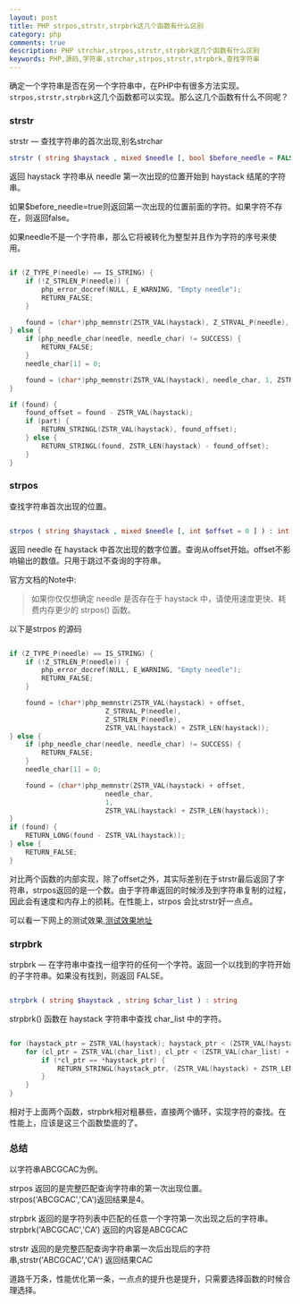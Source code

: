 ```yaml
---
layout: post
title: PHP strpos,strstr,strpbrk这几个函数有什么区别
category: php
comments: true
description: PHP strchar,strpos,strstr,strpbrk这几个函数有什么区别
keywords: PHP,源码,字符串,strchar,strpos,strstr,strpbrk,查找字符串
---
```



确定一个字符串是否在另一个字符串中，在PHP中有很多方法实现。``strpos,strstr,strpbrk``这几个函数都可以实现。那么这几个函数有什么不同呢？


### strstr

strstr — 查找字符串的首次出现,别名strchar

```php
strstr ( string $haystack , mixed $needle [, bool $before_needle = FALSE ] ) : string

```

返回 haystack 字符串从 needle 第一次出现的位置开始到 haystack 结尾的字符串。

如果$before_needle=true则返回第一次出现的位置前面的字符。如果字符不存在，则返回false。 

如果needle不是一个字符串，那么它将被转化为整型并且作为字符的序号来使用。

```c

if (Z_TYPE_P(needle) == IS_STRING) {
	if (!Z_STRLEN_P(needle)) {
		php_error_docref(NULL, E_WARNING, "Empty needle");
		RETURN_FALSE;
	}

	found = (char*)php_memnstr(ZSTR_VAL(haystack), Z_STRVAL_P(needle), Z_STRLEN_P(needle), ZSTR_VAL(haystack) + ZSTR_LEN(haystack));
} else {
	if (php_needle_char(needle, needle_char) != SUCCESS) {
		RETURN_FALSE;
	}
	needle_char[1] = 0;

	found = (char*)php_memnstr(ZSTR_VAL(haystack), needle_char, 1, ZSTR_VAL(haystack) + ZSTR_LEN(haystack));
}

if (found) {
	found_offset = found - ZSTR_VAL(haystack);
	if (part) {
		RETURN_STRINGL(ZSTR_VAL(haystack), found_offset);
	} else {
		RETURN_STRINGL(found, ZSTR_LEN(haystack) - found_offset);
	}
}
```



### strpos
查找字符串首次出现的位置。

```php

strpos ( string $haystack , mixed $needle [, int $offset = 0 ] ) : int

```
返回 needle 在 haystack 中首次出现的数字位置。查询从offset开始。offset不影响输出的数值。只用于跳过不查询的字符串。

官方文档的Note中:

>如果你仅仅想确定 needle 是否存在于 haystack 中，请使用速度更快、耗费内存更少的 strpos() 函数。

以下是strpos 的源码
```c

if (Z_TYPE_P(needle) == IS_STRING) {
	if (!Z_STRLEN_P(needle)) {
		php_error_docref(NULL, E_WARNING, "Empty needle");
		RETURN_FALSE;
	}

	found = (char*)php_memnstr(ZSTR_VAL(haystack) + offset,
		                Z_STRVAL_P(needle),
		                Z_STRLEN_P(needle),
		                ZSTR_VAL(haystack) + ZSTR_LEN(haystack));
} else {
	if (php_needle_char(needle, needle_char) != SUCCESS) {
		RETURN_FALSE;
	}
	needle_char[1] = 0;

	found = (char*)php_memnstr(ZSTR_VAL(haystack) + offset,
						needle_char,
						1,
	                    ZSTR_VAL(haystack) + ZSTR_LEN(haystack));
}
if (found) {
	RETURN_LONG(found - ZSTR_VAL(haystack));
} else {
	RETURN_FALSE;
}

```



对比两个函数的内部实现，除了offset之外，其实际差别在于strstr最后返回了字符串，strpos返回的是一个数。由于字符串返回的时候涉及到字符串复制的过程，因此会有速度和内存上的损耗。在性能上，strpos 会比strstr好一点点。

可以看一下网上的测试效果,[测试效果地址](http://www.spudsdesign.com/benchmark/index.php?t=strpos1&history)

### strpbrk

strpbrk — 在字符串中查找一组字符的任何一个字符。返回一个以找到的字符开始的子字符串。如果没有找到，则返回 FALSE。

```php

strpbrk ( string $haystack , string $char_list ) : string

```

strpbrk() 函数在 haystack 字符串中查找 char_list 中的字符。

```c

for (haystack_ptr = ZSTR_VAL(haystack); haystack_ptr < (ZSTR_VAL(haystack) + ZSTR_LEN(haystack)); ++haystack_ptr) {
	for (cl_ptr = ZSTR_VAL(char_list); cl_ptr < (ZSTR_VAL(char_list) + ZSTR_LEN(char_list)); ++cl_ptr) {
		if (*cl_ptr == *haystack_ptr) {
			RETURN_STRINGL(haystack_ptr, (ZSTR_VAL(haystack) + ZSTR_LEN(haystack) - haystack_ptr));
		}
	}
}
```

相对于上面两个函数，strpbrk相对粗暴些，直接两个循环，实现字符的查找。在性能上，应该是这三个函数垫底的了。



### 总结
以字符串ABCGCAC为例。

strpos 返回的是完整匹配查询字符串的第一次出现位置。strpos('ABCGCAC','CA')返回结果是4。

strpbrk 返回的是字符列表中匹配的任意一个字符第一次出现之后的字符串。 strpbrk('ABCGCAC','CA') 返回的内容是ABCGCAC

strstr 返回的是完整匹配查询字符串第一次后出现后的字符串,strstr('ABCGCAC','CA') 返回结果CAC


道路千万条，性能优化第一条，一点点的提升也是提升，只需要选择函数的时候合理选择。
